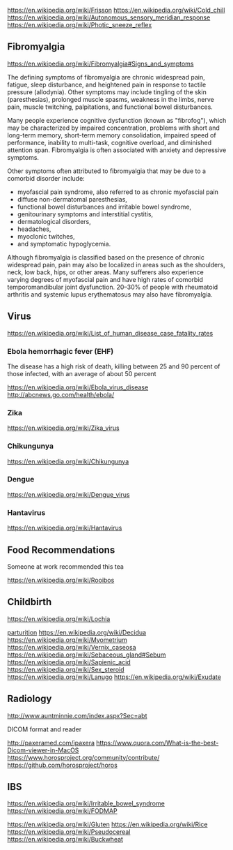 
<!--
-->

https://en.wikipedia.org/wiki/Frisson
https://en.wikipedia.org/wiki/Cold_chill
https://en.wikipedia.org/wiki/Autonomous_sensory_meridian_response
https://en.wikipedia.org/wiki/Photic_sneeze_reflex

Fibromyalgia
------------

https://en.wikipedia.org/wiki/Fibromyalgia#Signs_and_symptoms

The defining symptoms of fibromyalgia are chronic widespread pain,
fatigue, sleep disturbance, and heightened pain in response to
tactile pressure (allodynia). Other symptoms may include tingling
of the skin (paresthesias), prolonged muscle spasms, weakness
in the limbs, nerve pain, muscle twitching, palpitations, and
functional bowel disturbances.

Many people experience cognitive dysfunction (known as "fibrofog"),
which may be characterized by impaired concentration, problems with
short and long-term memory, short-term memory consolidation, impaired
speed of performance, inability to multi-task, cognitive overload,
and diminished attention span. Fibromyalgia is often associated
with anxiety and depressive symptoms.

Other symptoms often attributed to fibromyalgia that may be due to
a comorbid disorder include:

 * myofascial pain syndrome, also referred to as chronic myofascial pain
 * diffuse non-dermatomal paresthesias,
 * functional bowel disturbances and irritable bowel syndrome,
 * genitourinary symptoms and interstitial cystitis,
 * dermatological disorders,
 * headaches,
 * myoclonic twitches,
 * and symptomatic hypoglycemia.

Although fibromyalgia is classified based on the presence of chronic
widespread pain, pain may also be localized in areas such as the
shoulders, neck, low back, hips, or other areas. Many sufferers
also experience varying degrees of myofascial pain and have high
rates of comorbid temporomandibular joint dysfunction. 20–30% of
people with rheumatoid arthritis and systemic lupus erythematosus
may also have fibromyalgia.


Virus
-----

https://en.wikipedia.org/wiki/List_of_human_disease_case_fatality_rates

### Ebola hemorrhagic fever (EHF)

The disease has a high risk of death, killing between 25 and 90 percent of those infected, with an average of about 50 percent

https://en.wikipedia.org/wiki/Ebola_virus_disease
http://abcnews.go.com/health/ebola/

### Zika

https://en.wikipedia.org/wiki/Zika_virus

### Chikungunya

https://en.wikipedia.org/wiki/Chikungunya

### Dengue

https://en.wikipedia.org/wiki/Dengue_virus

### Hantavirus

https://en.wikipedia.org/wiki/Hantavirus

Food Recommendations
--------------------

Someone at work recommended this tea

https://en.wikipedia.org/wiki/Rooibos

Childbirth
----------

https://en.wikipedia.org/wiki/Lochia

[parturition]( https://en.wikipedia.org/wiki/Birth )
https://en.wikipedia.org/wiki/Decidua
https://en.wikipedia.org/wiki/Myometrium
https://en.wikipedia.org/wiki/Vernix_caseosa
https://en.wikipedia.org/wiki/Sebaceous_gland#Sebum
https://en.wikipedia.org/wiki/Sapienic_acid
https://en.wikipedia.org/wiki/Sex_steroid
https://en.wikipedia.org/wiki/Lanugo
https://en.wikipedia.org/wiki/Exudate

Radiology
---------

http://www.auntminnie.com/index.aspx?Sec=abt

DICOM format and reader

http://paxeramed.com/ipaxera
https://www.quora.com/What-is-the-best-Dicom-viewer-in-MacOS
https://www.horosproject.org/community/contribute/
https://github.com/horosproject/horos

IBS
----

https://en.wikipedia.org/wiki/Irritable_bowel_syndrome
https://en.wikipedia.org/wiki/FODMAP

https://en.wikipedia.org/wiki/Gluten
https://en.wikipedia.org/wiki/Rice
https://en.wikipedia.org/wiki/Pseudocereal
https://en.wikipedia.org/wiki/Buckwheat

<!-- vim: set autoindent expandtab sw=4 syntax=markdown: -->
